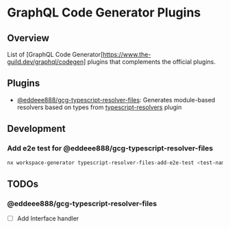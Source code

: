 # GraphQL Code Generator Plugins

## Overview

List of [GraphQL Code Generator[https://www.the-guild.dev/graphql/codegen] plugins that complements the official plugins.

## Plugins

- [@eddeee888/gcg-typescript-resolver-files](./packages/typescript-resolver-files): Generates module-based resolvers based on types from [typescript-resolvers](https://www.the-guild.dev/graphql/codegen/plugins/typescript/typescript-resolvers) plugin

## Development

### Add e2e test for @eddeee888/gcg-typescript-resolver-files

```bash
nx workspace-generator typescript-resolver-files-add-e2e-test <test-name-in-kebab-case>
```

## TODOs

### @eddeee888/gcg-typescript-resolver-files

- [ ] Add Interface handler
